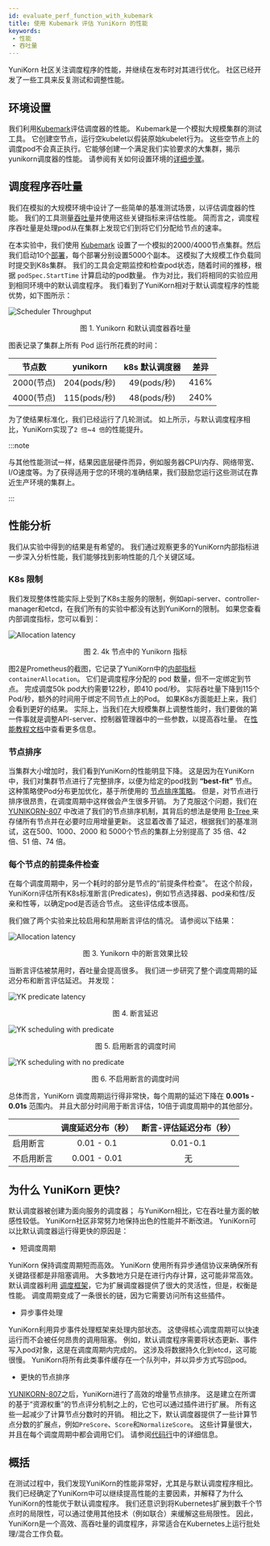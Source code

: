 ```yaml
---
id: evaluate_perf_function_with_kubemark
title: 使用 Kubemark 评估 YuniKorn 的性能
keywords:
 - 性能
 - 吞吐量
---
```


<!--
Licensed to the Apache Software Foundation (ASF) under one
or more contributor license agreements.  See the NOTICE file
distributed with this work for additional information
regarding copyright ownership.  The ASF licenses this file
to you under the Apache License, Version 2.0 (the
"License"); you may not use this file except in compliance
with the License.  You may obtain a copy of the License at

  http://www.apache.org/licenses/LICENSE-2.0

Unless required by applicable law or agreed to in writing,
software distributed under the License is distributed on an
"AS IS" BASIS, WITHOUT WARRANTIES OR CONDITIONS OF ANY
KIND, either express or implied.  See the License for the
specific language governing permissions and limitations
under the License.
-->

YuniKorn 社区关注调度程序的性能，并继续在发布时对其进行优化。 社区已经开发了一些工具来反复测试和调整性能。

## 环境设置

我们利用[Kubemark](https://github.com/kubernetes/kubernetes/blob/release-1.3/docs/devel/kubemark-guide.md#starting-a-kubemark-cluster)评估调度器的性能。 Kubemark是一个模拟大规模集群的测试工具。 它创建空节点，运行空kubelet以假装原始kubelet行为。 这些空节点上的调度pod不会真正执行。它能够创建一个满足我们实验要求的大集群，揭示yunikorn调度器的性能。 请参阅有关如何设置环境的[详细步骤](performance/performance_tutorial.md)。

## 调度程序吞吐量

我们在模拟的大规模环境中设计了一些简单的基准测试场景，以评估调度器的性能。 我们的工具测量[吞吐量](https://en.wikipedia.org/wiki/Throughput)并使用这些关键指标来评估性能。 简而言之，调度程序吞吐量是处理pod从在集群上发现它们到将它们分配给节点的速率。

在本实验中，我们使用 [Kubemark](https://github.com/kubernetes/kubernetes/blob/release-1.3/docs/devel/kubemark-guide.md#starting-a-kubemark-cluster) 设置了一个模拟的2000/4000节点集群。然后我们启动10个[部署](https://kubernetes.io/docs/concepts/workloads/controllers/deployment/)，每个部署分别设置5000个副本。 这模拟了大规模工作负载同时提交到K8s集群。 我们的工具会定期监控和检查pod状态，随着时间的推移，根据 `podSpec.StartTime` 计算启动的pod数量。 作为对比，我们将相同的实验应用到相同环境中的默认调度程序。 我们看到了YuniKorn相对于默认调度程序的性能优势，如下图所示：

![Scheduler Throughput](./../assets/yunirkonVSdefault.png)
<p align="center">图 1. Yunikorn 和默认调度器吞吐量 </p>

图表记录了集群上所有 Pod 运行所花费的时间：

|  节点数  | yunikorn        | k8s 默认调度器		| 差异   |
|------------------	|:--------------:	|:---------------------: |:-----:  |
| 2000(节点)       | 204(pods/秒)			| 49(pods/秒)			        |   416%  |
| 4000(节点)       | 115(pods/秒)			| 48(pods/秒)			        |   240%  |

为了使结果标准化，我们已经运行了几轮测试。 如上所示，与默认调度程序相比，YuniKorn实现了`2 倍`~`4 倍`的性能提升。

:::note

与其他性能测试一样，结果因底层硬件而异，例如服务器CPU/内存、网络带宽、I/O速度等。为了获得适用于您的环境的准确结果，我们鼓励您运行这些测试在靠近生产环境的集群上。

:::

## 性能分析

我们从实验中得到的结果是有希望的。 我们通过观察更多的YuniKorn内部指标进一步深入分析性能，我们能够找到影响性能的几个关键区域。

### K8s 限制

我们发现整体性能实际上受到了K8s主服务的限制，例如api-server、controller-manager和etcd，在我们所有的实验中都没有达到YuniKorn的限制。 如果您查看内部调度指标，您可以看到：

![Allocation latency](./../assets/allocation_4k.png)
<p align="center">图 2. 4k 节点中的 Yunikorn 指标 </p>

图2是Prometheus的截图，它记录了YuniKorn中的[内部指标](performance/metrics.md) `containerAllocation`。 它们是调度程序分配的 pod 数量，但不一定绑定到节点。 完成调度50k pod大约需要122秒，即410 pod/秒。 实际吞吐量下降到115个 Pod/秒，额外的时间用于绑定不同节点上的Pod。 如果K8s方面能赶上来，我们会看到更好的结果。 实际上，当我们在大规模集群上调整性能时，我们要做的第一件事就是调整API-server、控制器管理器中的一些参数，以提高吞吐量。 在[性能教程文档](performance/performance_tutorial.md)中查看更多信息。

### 节点排序

当集群大小增加时，我们看到YuniKorn的性能明显下降。 这是因为在YuniKorn中，我们对集群节点进行了完整排序，以便为给定的pod找到 **“best-fit”** 节点。 这种策略使Pod分布更加优化，基于所使用的 [节点排序策略](../../user_guide/sorting_policies#node-sorting)。 但是，对节点进行排序很昂贵，在调度周期中这样做会产生很多开销。 为了克服这个问题，我们在 [YUNIKORN-807](https://issues.apache.org/jira/browse/YUNIKORN-807) 中改进了我们的节点排序机制，其背后的想法是使用 [B-Tree ](https://en.wikipedia.org/wiki/B-tree)来存储所有节点并在必要时应用增量更新。 这显着改善了延迟，根据我们的基准测试，这在500、1000、2000 和 5000个节点的集群上分别提高了 35 倍、42 倍、51 倍、74 倍。

### 每个节点的前提条件检查

在每个调度周期中，另一个耗时的部分是节点的“前提条件检查”。 在这个阶段，YuniKorn评估所有K8s标准断言(Predicates)，例如节点选择器、pod亲和性/反亲和性等，以确定pod是否适合节点。 这些评估成本很高。

我们做了两个实验来比较启用和禁用断言评估的情况。 请参阅以下结果：

![Allocation latency](./../assets/predicateComaparation.png)
<p align="center">图 3. Yunikorn 中的断言效果比较 </p>

当断言评估被禁用时，吞吐量会提高很多。 我们进一步研究了整个调度周期的延迟分布和断言评估延迟。 并发现：

![YK predicate latency](./../assets/predicate_4k.png)
<p align="center">图 4. 断言延迟 </p>

![YK scheduling with predicate](./../assets/scheduling_with_predicate_4k_.png)
<p align="center">图 5. 启用断言的调度时间 </p>

![YK scheduling with no predicate](./../assets/scheduling_no_predicate_4k.png)
<p align="center">图 6. 不启用断言的调度时间 </p>

总体而言，YuniKorn 调度周期运行得非常快，每个周期的延迟下降在 **0.001s - 0.01s** 范围内。 并且大部分时间用于断言评估，10倍于调度周期中的其他部分。

|				| 调度延迟分布（秒）	| 断言-评估延迟分布（秒）	|
|-----------------------	|:---------------------:		|:---------------------:			|
| 启用断言		| 0.01 - 0.1				| 0.01-0.1					|
| 不启用断言	| 0.001 - 0.01				| 无						|

## 为什么 YuniKorn 更快?

默认调度器被创建为面向服务的调度器； 与YuniKorn相比，它在吞吐量方面的敏感性较低。 YuniKorn社区非常努力地保持出色的性能并不断改进。 YuniKorn可以比默认调度器运行得更快的原因是：

* 短调度周期

YuniKorn 保持调度周期短而高效。 YuniKorn 使用所有异步通信协议来确保所有关键路径都是非阻塞调用。 大多数地方只是在进行内存计算，这可能非常高效。 默认调度器利用 [调度框架](https://kubernetes.io/docs/concepts/scheduling-eviction/scheduling-framework/)，它为扩展调度器提供了很大的灵活性，但是，权衡是性能。 调度周期变成了一条很长的链，因为它需要访问所有这些插件。

* 异步事件处理

YuniKorn利用异步事件处理框架来处理内部状态。 这使得核心调度周期可以快速运行而不会被任何昂贵的调用阻塞。 例如，默认调度程序需要将状态更新、事件写入pod对象，这是在调度周期内完成的。 这涉及将数据持久化到etcd，这可能很慢。 YuniKorn将所有此类事件缓存在一个队列中，并以异步方式写回pod。

* 更快的节点排序

[YUNIKORN-807](https://issues.apache.org/jira/browse/YUNIKORN-807)之后，YuniKorn进行了高效的增量节点排序。 这是建立在所谓的基于“资源权重”的节点评分机制之上的，它也可以通过插件进行扩展。 所有这些一起减少了计算节点分数时的开销。 相比之下，默认调度器提供了一些计算节点分数的扩展点，例如`PreScore`、`Score`和`NormalizeScore`。 这些计算量很大，并且在每个调度周期中都会调用它们。 请参阅[代码行](https://github.com/kubernetes/kubernetes/blob/481459d12dc82ab88e413886e2130c2a5e4a8ec4/pkg/scheduler/framework/runtime/framework.go#L857)中的详细信息。

## 概括

在测试过程中，我们发现YuniKorn的性能非常好，尤其是与默认调度程序相比。 我们已经确定了YuniKorn中可以继续提高性能的主要因素，并解释了为什么YuniKorn的性能优于默认调度程序。 我们还意识到将Kubernetes扩展到数千个节点时的局限性，可以通过使用其他技术（例如联合）来缓解这些局限性。 因此，YuniKorn是一个高效、高吞吐量的调度程序，非常适合在Kubernetes上运行批处理/混合工作负载。
